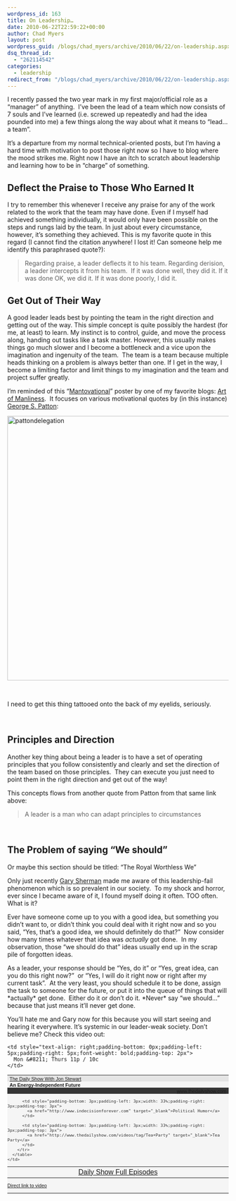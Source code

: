 ```yaml
---
wordpress_id: 163
title: On Leadership…
date: 2010-06-22T22:59:22+00:00
author: Chad Myers
layout: post
wordpress_guid: /blogs/chad_myers/archive/2010/06/22/on-leadership.aspx
dsq_thread_id:
  - "262114542"
categories:
  - leadership
redirect_from: "/blogs/chad_myers/archive/2010/06/22/on-leadership.aspx/"
---
```

I recently passed the two year mark in my first major/official role as a “manager” of anything.&#160; I’ve been the lead of a team which now consists of 7 souls and I’ve learned (i.e. screwed up repeatedly and had the idea pounded into me) a few things along the way about what it means to “lead… a team”.

It’s a departure from my normal technical-oriented posts, but I’m having a hard time with motivation to post those right now so I have to blog where the mood strikes me. Right now I have an itch to scratch about leadership and learning how to be in “charge” of something.

## Deflect the Praise to Those Who Earned It

I try to remember this whenever I receive any praise for any of the work related to the work that the team may have done. Even if I myself had achieved something individually, it would only have been possible on the steps and rungs laid by the team. In just about every circumstance, however, it’s something they achieved. This is my favorite quote in this regard (I cannot find the citation anywhere! I lost it! Can someone help me identify this paraphrased quote?):

> Regarding praise, a leader deflects it to his team. Regarding derision, a leader intercepts it from his team.&#160; If it was done well, they did it. If it was done OK, we did it. If it was done poorly, I did it.

## Get Out of Their Way

A good leader leads best by pointing the team in the right direction and getting out of the way. This simple concept is quite possibly the hardest (for me, at least) to learn. My instinct is to control, guide, and move the process along, handing out tasks like a task master. However, this usually makes things go much slower and I become a bottleneck and a vice upon the imagination and ingenuity of the team.&#160; The team is a team because multiple heads thinking on a problem is always better than one. If I get in the way, I become a limiting factor and limit things to my imagination and the team and project suffer greatly.

I’m reminded of this “[Mantovational](http://artofmanliness.com/2009/07/05/motivational-posters-george-s-patton-edition/)” poster by one of my favorite blogs: [Art of Manliness](http://artofmanliness.com).&#160; It focuses on various motivational quotes by (in this instance) [George S. Patton](http://en.wikipedia.org/wiki/George_S._Patton):

[<img style="border-right-width: 0px;border-top-width: 0px;border-bottom-width: 0px;border-left-width: 0px" border="0" alt="pattondelegation" src="http://lostechies.com/content/chadmyers/uploads/2011/03/pattondelegation_thumb_45EB69E7.jpg" width="750" height="600" />](http://lostechies.com/content/chadmyers/uploads/2011/03/pattondelegation_0EF18BAE.jpg) 

&#160;

I need to get this thing tattooed onto the back of my eyelids, seriously.

&#160;

## Principles and Direction

Another key thing about being a leader is to have a set of operating principles that you follow consistently and clearly and set the direction of the team based on those principles.&#160; They can execute you just need to point them in the right direction and get out of the way!

This concepts flows from another quote from Patton from that same link above:

> A leader is a man who can adapt principles to circumstances

&#160;

## The Problem of saying “We should”

Or maybe this section should be titled: “The Royal Worthless We”

Only just recently [Gary Sherman](http://blogs.dovetailsoftware.com/blogs/gsherman/) made me aware of this leadership-fail phenomenon which is so prevalent in our society.&#160; To my shock and horror, ever since I became aware of it, I found myself doing it often. TOO often. What is it?

Ever have someone come up to you with a good idea, but something you didn’t want to, or didn’t think you could deal with it right now and so you said, “Yes, that’s a good idea, we should definitely do that?”&#160; Now consider how many times whatever that idea was _actually_ got done.&#160; In my observation, those “we should do that” ideas usually end up in the scrap pile of forgotten ideas.

As a leader, your response should be “Yes, do it” or “Yes, great idea, <so and so> can you do this right now?”&#160; or “Yes, I will do it right now or right after my current task”.&#160; At the very least, you should schedule it to be done, assign the task to someone for the future, or put it into the queue of things that will \*actually\* get done.&#160; Either do it or don’t do it. \*Never\* say “we should…” because that just means it’ll never get done.

You’ll hate me and Gary now for this because you will start seeing and hearing it everywhere. It’s systemic in our leader-weak society. Don’t believe me? Check this video out:

<table style="background-color: #f5f5f5;font: 11px arial;color: #333" cellspacing="0" cellpadding="0" width="360">
  <tr style="background-color: #e5e5e5" valign="middle">
    <td style="padding-bottom: 0px;padding-left: 5px;padding-right: 1px;padding-top: 2px">
      <a href="http://www.thedailyshow.com" target="_blank">The Daily Show With Jon Stewart</a>
    </td>
    
    <td style="text-align: right;padding-bottom: 0px;padding-left: 5px;padding-right: 5px;font-weight: bold;padding-top: 2px">
      Mon &#8211; Thurs 11p / 10c
    </td>
  </tr>
  
  <tr style="height: 14px" valign="middle">
    <td style="padding-bottom: 0px;padding-left: 5px;padding-right: 1px;color: #333;font-weight: bold;text-decoration: none;padding-top: 2px" colspan="2">
      <a>An Energy-Independent Future</a><a></a>
    </td>
  </tr>
  
  <tr style="background-color: #353535;height: 14px" valign="middle">
    <td style="text-align: right;padding-bottom: 0px;padding-left: 5px;width: 360px;padding-right: 5px;overflow: hidden;padding-top: 2px" colspan="2">
      <a href="http://www.thedailyshow.com/" target="_blank">www.thedailyshow.com</a>
    </td>
  </tr>
  
  <tr valign="middle">
    <td style="padding-bottom: 0px;padding-left: 0px;padding-right: 0px;padding-top: 0px" colspan="2">
    </td>
  </tr>
  
  <tr style="height: 18px" valign="middle">
    <td style="padding-bottom: 0px;padding-left: 0px;padding-right: 0px;padding-top: 0px" colspan="2">
      <table style="text-align: center;margin: 0px" cellspacing="0" cellpadding="0" width="100%">
        <tr valign="middle">
          <td style="padding-bottom: 3px;padding-left: 3px;width: 33%;padding-right: 3px;padding-top: 3px">
            <a href="http://www.thedailyshow.com/full-episodes/" target="_blank">Daily Show Full Episodes</a>
          </td>
          
          <td style="padding-bottom: 3px;padding-left: 3px;width: 33%;padding-right: 3px;padding-top: 3px">
            <a href="http://www.indecisionforever.com" target="_blank">Political Humor</a>
          </td>
          
          <td style="padding-bottom: 3px;padding-left: 3px;width: 33%;padding-right: 3px;padding-top: 3px">
            <a href="http://www.thedailyshow.com/videos/tag/Tea+Party" target="_blank">Tea Party</a>
          </td>
        </tr>
      </table>
    </td>
  </tr>
</table>

<a href="http://www.thedailyshow.com/watch/wed-june-16-2010/an-energy-independent-future" target="_blank">Direct link to video</a>